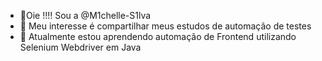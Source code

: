- 👋Oie !!!! Sou a @M1chelle-S1lva
- 👀 Meu interesse é compartilhar meus estudos de automação de testes
- 🌱 Atualmente estou aprendendo automação de Frontend utilizando Selenium Webdriver em Java
     
<!---
M1chelle-S1lva/M1chelle-S1lva is a ✨ special ✨ repository because its `README.md` (this file) appears on your GitHub profile.
You can click the Preview link to take a look at your changes.
--->
